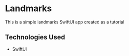 # Landmarks
This is a simple landmarks SwiftUI app created as a tutorial

## Technologies Used
- SwiftUI
